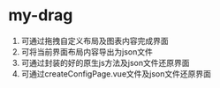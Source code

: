 # my-drag
1. 可通过拖拽自定义布局及图表内容完成界面
2. 可将当前界面布局内容导出为json文件
3. 可通过封装的好的原生js方法及json文件还原界面
4. 可通过createConfigPage.vue文件及json文件还原界面
